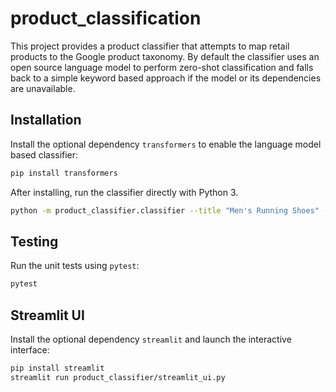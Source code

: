 # product_classification

This project provides a product classifier that attempts to map retail products to the Google product taxonomy. By default the classifier uses an open source language model to perform zero-shot classification and falls back to a simple keyword based approach if the model or its dependencies are unavailable.

## Installation

Install the optional dependency `transformers` to enable the language model based classifier:

```bash
pip install transformers
```

After installing, run the classifier directly with Python 3.

```bash
python -m product_classifier.classifier --title "Men's Running Shoes" --description "Comfortable athletic shoes" --size "US 10"
```

## Testing

Run the unit tests using `pytest`:

```bash
pytest
```

## Streamlit UI

Install the optional dependency `streamlit` and launch the interactive interface:

```bash
pip install streamlit
streamlit run product_classifier/streamlit_ui.py
```
